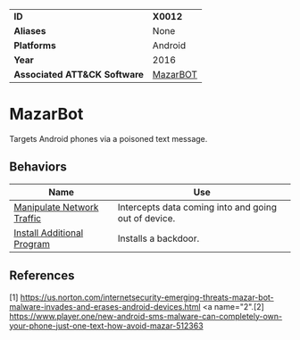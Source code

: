 |||
|---------|------------------------|
|**ID**|**X0012**|
|**Aliases**|None|
|**Platforms**|Android|
|**Year**| 2016 |
|**Associated ATT&CK Software**|[MazarBOT](https://attack.mitre.org/software/S0303/)|

MazarBot
==========
Targets Android phones via a poisoned text message.

Behaviors
---------
|Name|Use|
|---------------------|-------------------------------------------------------|
|[Manipulate Network Traffic](https://github.com/MBCProject/mbc-markdown/blob/master/impact/manipulate-network-traffic.md) | Intercepts data coming into and going out of device.|
|[Install Additional Program](https://github.com/MBCProject/mbc-markdown/blob/master/execution/install-prog.md) | Installs a backdoor.|

References
----------
<a name="1">[1]</a> 
https://us.norton.com/internetsecurity-emerging-threats-mazar-bot-malware-invades-and-erases-android-devices.html
<a name="2".[2]</a>
https://www.player.one/new-android-sms-malware-can-completely-own-your-phone-just-one-text-how-avoid-mazar-512363
 